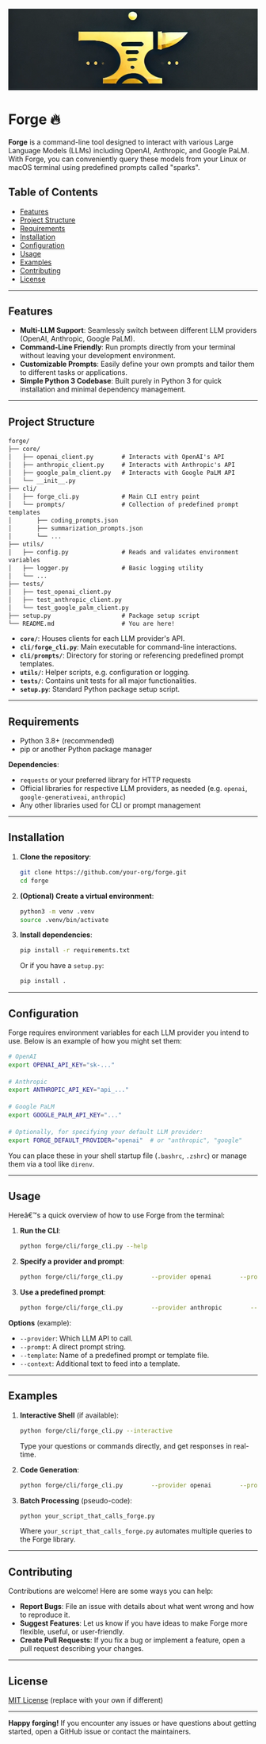 ![Forge Logo](forge.png)

# Forge 🔥

**Forge** is a command-line tool designed to interact with various Large Language Models (LLMs) including OpenAI, Anthropic, and Google PaLM. With Forge, you can conveniently query these models from your Linux or macOS terminal using predefined prompts called "sparks".

## Table of Contents

- [Features](#features)
- [Project Structure](#project-structure)
- [Requirements](#requirements)
- [Installation](#installation)
- [Configuration](#configuration)
- [Usage](#usage)
- [Examples](#examples)
- [Contributing](#contributing)
- [License](#license)

---

## Features

- **Multi-LLM Support**: Seamlessly switch between different LLM providers (OpenAI, Anthropic, Google PaLM).
- **Command-Line Friendly**: Run prompts directly from your terminal without leaving your development environment.
- **Customizable Prompts**: Easily define your own prompts and tailor them to different tasks or applications.
- **Simple Python 3 Codebase**: Built purely in Python 3 for quick installation and minimal dependency management.

---

## Project Structure

```
forge/
├── core/
│   ├── openai_client.py        # Interacts with OpenAI's API
│   ├── anthropic_client.py     # Interacts with Anthropic's API
│   ├── google_palm_client.py   # Interacts with Google PaLM API
│   └── __init__.py
├── cli/
│   ├── forge_cli.py            # Main CLI entry point
│   └── prompts/                # Collection of predefined prompt templates
│       ├── coding_prompts.json
│       ├── summarization_prompts.json
│       └── ...
├── utils/
│   ├── config.py               # Reads and validates environment variables
│   ├── logger.py               # Basic logging utility
│   └── ...
├── tests/
│   ├── test_openai_client.py
│   ├── test_anthropic_client.py
│   └── test_google_palm_client.py
├── setup.py                    # Package setup script
└── README.md                   # You are here!
```

- **`core/`**: Houses clients for each LLM provider's API.
- **`cli/forge_cli.py`**: Main executable for command-line interactions.
- **`cli/prompts/`**: Directory for storing or referencing predefined prompt templates.
- **`utils/`**: Helper scripts, e.g. configuration or logging.
- **`tests/`**: Contains unit tests for all major functionalities.
- **`setup.py`**: Standard Python package setup script.

---

## Requirements

- Python 3.8+ (recommended)
- pip or another Python package manager

**Dependencies**:  
- `requests` or your preferred library for HTTP requests  
- Official libraries for respective LLM providers, as needed (e.g. `openai`, `google-generativeai`, `anthropic`)  
- Any other libraries used for CLI or prompt management

---

## Installation

1. **Clone the repository**:
   ```bash
   git clone https://github.com/your-org/forge.git
   cd forge
   ```

2. **(Optional) Create a virtual environment**:
   ```bash
   python3 -m venv .venv
   source .venv/bin/activate
   ```

3. **Install dependencies**:
   ```bash
   pip install -r requirements.txt
   ```
   Or if you have a `setup.py`:
   ```bash
   pip install .
   ```

---

## Configuration

Forge requires environment variables for each LLM provider you intend to use. Below is an example of how you might set them:

```bash
# OpenAI
export OPENAI_API_KEY="sk-..."

# Anthropic
export ANTHROPIC_API_KEY="api_..."

# Google PaLM
export GOOGLE_PALM_API_KEY="..."

# Optionally, for specifying your default LLM provider:
export FORGE_DEFAULT_PROVIDER="openai"  # or "anthropic", "google"
```

You can place these in your shell startup file (`.bashrc`, `.zshrc`) or manage them via a tool like `direnv`.

---

## Usage

Hereâ€™s a quick overview of how to use Forge from the terminal:

1. **Run the CLI**:
   ```bash
   python forge/cli/forge_cli.py --help
   ```

2. **Specify a provider and prompt**:
   ```bash
   python forge/cli/forge_cli.py        --provider openai        --prompt "Write a short poem about the sunrise."
   ```

3. **Use a predefined prompt**:
   ```bash
   python forge/cli/forge_cli.py        --provider anthropic        --template summarization_prompts.json        --context "A long piece of text to summarize"
   ```

**Options** (example):
- `--provider`: Which LLM API to call.  
- `--prompt`: A direct prompt string.  
- `--template`: Name of a predefined prompt or template file.  
- `--context`: Additional text to feed into a template.  

---

## Examples

1. **Interactive Shell** (if available):
   ```bash
   python forge/cli/forge_cli.py --interactive
   ```
   Type your questions or commands directly, and get responses in real-time.

2. **Code Generation**:
   ```bash
   python forge/cli/forge_cli.py        --provider openai        --prompt "Generate a Python function to parse JSON data."
   ```

3. **Batch Processing** (pseudo-code):
   ```bash
   python your_script_that_calls_forge.py
   ```
   Where `your_script_that_calls_forge.py` automates multiple queries to the Forge library.

---

## Contributing

Contributions are welcome! Here are some ways you can help:

- **Report Bugs**: File an issue with details about what went wrong and how to reproduce it.
- **Suggest Features**: Let us know if you have ideas to make Forge more flexible, useful, or user-friendly.
- **Create Pull Requests**: If you fix a bug or implement a feature, open a pull request describing your changes.

---

## License

[MIT License](LICENSE) (replace with your own if different)

---

**Happy forging!** If you encounter any issues or have questions about getting started, open a GitHub issue or contact the maintainers.
